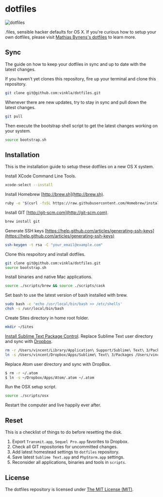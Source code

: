 # dotfiles

![dotfiles](https://cloud.githubusercontent.com/assets/499192/8982779/ab19893e-36c4-11e5-975b-86be2af72d86.png)

.files, sensible hacker defaults for OS X. If you're curious how to setup your own dotfiles, please visit [Mathias Bynens's dotfiles](https://github.com/mathiasbynens/dotfiles) to learn more.

## Sync

The guide on how to keep your dotfiles in sync and up to date with the latest changes.

If you haven't yet clones this repository, fire up your terminal and clone this repository.

```bash
git clone git@github.com:vinkla/dotfiles.git
```

Whenever there are new updates, try to stay in sync and pull down the latest changes.

```bash
git pull
```

Then execute the bootstrap shell script to get the latest changes working on your system.

```bash
source bootstrap.sh
```

## Installation

This is the installation guide to setup these dotfiles on a new OS X system.

Install XCode Command Line Tools.

```bash
xcode-select --install
```

Install Homebrew [http://brew.sh](http://brew.sh).

```bash
ruby -e "$(curl -fsSL https://raw.githubusercontent.com/Homebrew/install/master/install)"
```

Install GIT [http://git-scm.com](http://git-scm.com).

```bash
brew install git
```

Generate SSH keys [https://help.github.com/articles/generating-ssh-keys](https://help.github.com/articles/generating-ssh-keys)

```bash
ssh-keygen -t rsa -C "your_email@example.com"
```

Clone this respoitory and install dotfiles.

```bash
git clone git@github.com:vinkla/dotfiles.git
source bootstrap.sh
```

Install binaries and native Mac applications.

```bash
source ./scripts/brew && source ./scripts/cask
```

Set bash to use the latest version of bash installed with brew.

```bash
sudo bash -c 'echo /usr/local/bin/bash >> /etc/shells'
chsh -s /usr/local/bin/bash
```

Create Sites directory in home root folder.

```bash
mkdir ~/Sites
```

[Install Sublime Text Package Control](https://packagecontrol.io/installation). Replace Sublime Text user directory and sync with [Dropbox](http://dropbox.com).
```bash
rm -r /Users/vincent/Library/Application\ Support/Sublime\ Text\ 3/Packages
ln -s /Users/vincent/Dropbox/Apps/Sublime\ Text\ 3/Packages /Users/vincent/Library/Application\ Support/Sublime\ Text\ 3/Packages
```

Replace Atom user directory and sync with DropBox.
```bash
$ rm -r ~/.atom
$ ln -s ~/Dropbox/Apps/Atom/.atom ~/.atom
```

Run the OSX setup script.

```bash
source ./scripts/osx
```

Restart the computer and live happily ever after.

## Reset
This is a checklist of things to do before resetting the disk.

1. Export `Transmit.app`, `Sequel Pro.app` favorites to Dropbox.
2. Check all GIT repositories for uncommitted changes.
3. Add latest homestead settings to `dotfiles` repository.
4. Save latest `Sublime Text.app` and `PhpStorm.app` settings.
5. Reconsider all applications, binaries and tools in `scripts`.

## License

The dotfiles repository is licensed under [The MIT License (MIT)](LICENSE).

